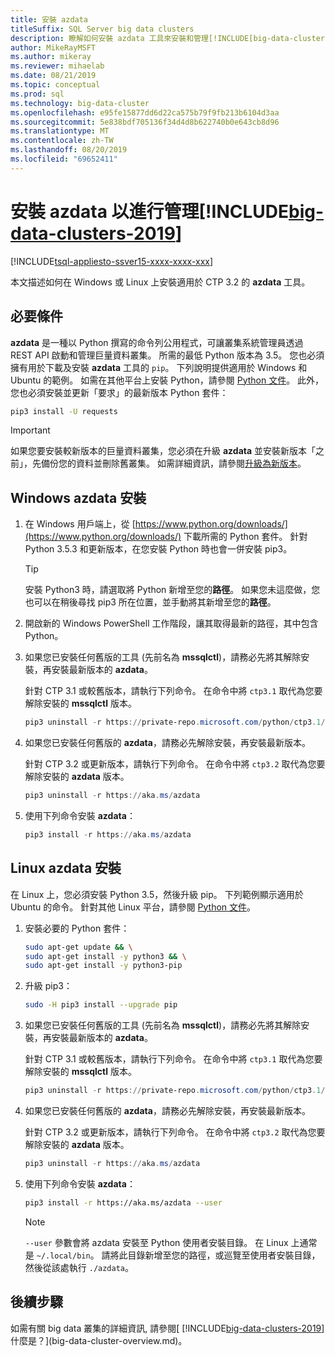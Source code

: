 ```yaml
---
title: 安裝 azdata
titleSuffix: SQL Server big data clusters
description: 瞭解如何安裝 azdata 工具來安裝和管理[!INCLUDE[big-data-clusters-2019](../includes/ssbigdataclusters-ver15.md)] (預覽)。
author: MikeRayMSFT
ms.author: mikeray
ms.reviewer: mihaelab
ms.date: 08/21/2019
ms.topic: conceptual
ms.prod: sql
ms.technology: big-data-cluster
ms.openlocfilehash: e95fe15877dd6d22ca575b79f9fb213b6104d3aa
ms.sourcegitcommit: 5e838bdf705136f34d4d8b622740b0e643cb8d96
ms.translationtype: MT
ms.contentlocale: zh-TW
ms.lasthandoff: 08/20/2019
ms.locfileid: "69652411"
---
```

# <a name="install-azdata-to-manage-includebig-data-clusters-2019includesssbigdataclusters-ss-novermd"></a>安裝 azdata 以進行管理[!INCLUDE[big-data-clusters-2019](../includes/ssbigdataclusters-ss-nover.md)]

[!INCLUDE[tsql-appliesto-ssver15-xxxx-xxxx-xxx](../includes/tsql-appliesto-ssver15-xxxx-xxxx-xxx.md)]

本文描述如何在 Windows 或 Linux 上安裝適用於 CTP 3.2 的 **azdata** 工具。

## <a id="prerequisites"></a> 必要條件

**azdata** 是一種以 Python 撰寫的命令列公用程式，可讓叢集系統管理員透過 REST API 啟動和管理巨量資料叢集。 所需的最低 Python 版本為 3.5。 您也必須擁有用於下載及安裝 **azdata** 工具的 `pip`。 下列說明提供適用於 Windows 和 Ubuntu 的範例。 如需在其他平台上安裝 Python，請參閱 [Python 文件](https://wiki.python.org/moin/BeginnersGuide/Download)。
此外，您也必須安裝並更新「要求」的最新版本 Python 套件：
```bash
pip3 install -U requests
```

> [!IMPORTANT]
> 如果您要安裝較新版本的巨量資料叢集，您必須在升級 **azdata** 並安裝新版本「之前」，先備份您的資料並刪除舊叢集。 如需詳細資訊，請參閱[升級為新版本](deployment-upgrade.md)。

## <a id="windows"></a> Windows azdata 安裝

1. 在 Windows 用戶端上，從 [https://www.python.org/downloads/](https://www.python.org/downloads/) 下載所需的 Python 套件。 針對 Python 3.5.3 和更新版本，在您安裝 Python 時也會一併安裝 pip3。 

   > [!TIP] 
   > 安裝 Python3 時，請選取將 Python 新增至您的**路徑**。 如果您未這麼做，您也可以在稍後尋找 pip3 所在位置，並手動將其新增至您的**路徑**。

1. 開啟新的 Windows PowerShell 工作階段，讓其取得最新的路徑，其中包含 Python。

1. 如果您已安裝任何舊版的工具 (先前名為 **mssqlctl**)，請務必先將其解除安裝，再安裝最新版本的 **azdata**。

   針對 CTP 3.1 或較舊版本，請執行下列命令。 在命令中將 `ctp3.1` 取代為您要解除安裝的 **mssqlctl** 版本。 

   ```powershell
   pip3 uninstall -r https://private-repo.microsoft.com/python/ctp3.1/mssqlctl/requirements.txt
   ```

1. 如果您已安裝任何舊版的 **azdata**，請務必先解除安裝，再安裝最新版本。

   針對 CTP 3.2 或更新版本，請執行下列命令。 在命令中將 `ctp3.2` 取代為您要解除安裝的 **azdata** 版本。

   ```powershell
   pip3 uninstall -r https://aka.ms/azdata
   ```

1. 使用下列命令安裝 **azdata**：

   ```powershell
   pip3 install -r https://aka.ms/azdata
   ```

## <a id="linux"></a> Linux azdata 安裝

在 Linux 上，您必須安裝 Python 3.5，然後升級 pip。 下列範例顯示適用於 Ubuntu 的命令。 針對其他 Linux 平台，請參閱 [Python 文件](https://wiki.python.org/moin/BeginnersGuide/Download)。

1. 安裝必要的 Python 套件：

   ```bash
   sudo apt-get update && \
   sudo apt-get install -y python3 && \
   sudo apt-get install -y python3-pip
   ```

1. 升級 pip3：

   ```bash
   sudo -H pip3 install --upgrade pip
   ```

1. 如果您已安裝任何舊版的工具 (先前名為 **mssqlctl**)，請務必先將其解除安裝，再安裝最新版本的 **azdata**。

   針對 CTP 3.1 或較舊版本，請執行下列命令。 在命令中將 `ctp3.1` 取代為您要解除安裝的 **mssqlctl** 版本。 

   ```powershell
   pip3 uninstall -r https://private-repo.microsoft.com/python/ctp3.1/mssqlctl/requirements.txt
   ```

1. 如果您已安裝任何舊版的 **azdata**，請務必先解除安裝，再安裝最新版本。

   針對 CTP 3.2 或更新版本，請執行下列命令。 在命令中將 `ctp3.2` 取代為您要解除安裝的 **azdata** 版本。

   ```powershell
   pip3 uninstall -r https://aka.ms/azdata
   ```

1. 使用下列命令安裝 **azdata**：

   ```bash
   pip3 install -r https://aka.ms/azdata --user
   ```

   > [!NOTE]
   > `--user` 參數會將 azdata 安裝至 Python 使用者安裝目錄。 在 Linux 上通常是 `~/.local/bin`。 請將此目錄新增至您的路徑，或巡覽至使用者安裝目錄，然後從該處執行 `./azdata`。

## <a name="next-steps"></a>後續步驟

如需有關 big data 叢集的詳細資訊, 請參閱[ [!INCLUDE[big-data-clusters-2019](../includes/ssbigdataclusters-ver15.md)]什麼是？](big-data-cluster-overview.md)。
